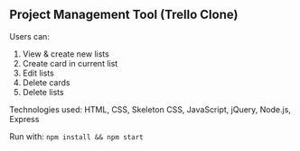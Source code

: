 ## Project Management Tool (Trello Clone)

Users can:
1. View & create new lists
2. Create card in current list
3. Edit lists
4. Delete cards
5. Delete lists

Technologies used:
HTML, CSS, Skeleton CSS, JavaScript, jQuery, Node.js, Express

Run with:
`npm install && npm start`
